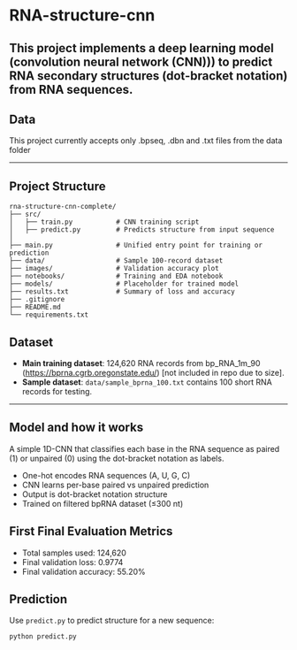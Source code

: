 # RNA-structure-cnn

This project implements a deep learning model (convolution neural network (CNN))) to predict RNA secondary structures (dot-bracket notation) from RNA sequences.
---

## Data
This project currently accepts only .bpseq, .dbn and .txt files from the data folder

---

##  Project Structure

```
rna-structure-cnn-complete/
├── src/
│   ├── train.py           # CNN training script
│   ├── predict.py         # Predicts structure from input sequence
│
├── main.py                # Unified entry point for training or prediction
├── data/                  # Sample 100-record dataset
├── images/                # Validation accuracy plot
├── notebooks/             # Training and EDA notebook
├── models/                # Placeholder for trained model
├── results.txt            # Summary of loss and accuracy
├── .gitignore
├── README.md
└── requirements.txt
```

## Dataset
- **Main training dataset**: 124,620 RNA records from bp_RNA_1m_90 (https://bprna.cgrb.oregonstate.edu/) [not included in repo due to size].
- **Sample dataset**: `data/sample_bprna_100.txt` contains 100 short RNA records for testing.
---

##  Model and how it works
A simple 1D-CNN that classifies each base in the RNA sequence as paired (1) or unpaired (0) using the dot-bracket notation as labels.

- One-hot encodes RNA sequences (A, U, G, C)
- CNN learns per-base paired vs unpaired prediction
- Output is dot-bracket notation structure
- Trained on filtered bpRNA dataset (≤300 nt)

## First Final  Evaluation Metrics 
- Total samples used: 124,620
- Final validation loss: 0.9774
- Final validation accuracy: 55.20%

##  Prediction

Use `predict.py` to predict structure for a new sequence:
```bash
python predict.py
```
